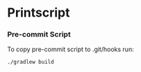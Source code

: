 
# Printscript

### Pre-commit Script
To copy pre-commit script to .git/hooks run:
```bash
./gradlew build

